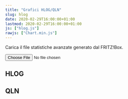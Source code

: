 ```yaml
---
title: "Grafici HLOG/QLN"
slug: hlog
date: 2020-02-29T16:00:00+01:00
lastmod: 2020-02-29T16:00:00+01:00
js: ["hlog.js"]
rawjs: ["Chart.min.js"]
---
```


Carica il file statistiche avanzate generato dal FRITZ!Box.

<p>
    <input type="file" name="file" id="file">
</p>

<p id="profile">
    <span id="profile"></span>
</p>

<h2>HLOG</h2>

<canvas id="chartHLOG"></canvas>

<h2>QLN</h2>

<canvas id="chartQLN" ></canvas>
